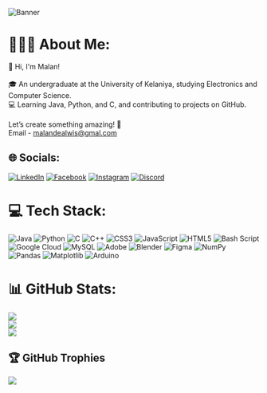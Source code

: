 ![Banner](https://res.cloudinary.com/djkgusueb/image/upload/v1736665843/banner/githubbanner2.png)

# 👨🏻‍💻 About Me:
👋 Hi, I'm Malan!<br><br>🎓 An undergraduate at the University of Kelaniya, studying Electronics and Computer Science.<br>💻 Learning Java, Python, and C, and contributing to projects on GitHub.<br><br>Let’s create something amazing! 🚀<br>Email - malandealwis@gmal.com


## 🌐 Socials:
[![LinkedIn](https://img.shields.io/badge/LinkedIn-%230077B5.svg?logo=linkedin&logoColor=white)](https://linkedin.com/in/mdealwis) [![Facebook](https://img.shields.io/badge/Facebook-%231877F2.svg?logo=Facebook&logoColor=white)](https://facebook.com/malan.D.alwis) [![Instagram](https://img.shields.io/badge/Instagram-%23E4405F.svg?logo=Instagram&logoColor=white)](https://instagram.com/__malan.__) [![Discord](https://img.shields.io/badge/Discord-%237289DA.svg?logo=discord&logoColor=white)](https://discord.gg/blackbossx) 

# 💻 Tech Stack:
![Java](https://img.shields.io/badge/java-%23ED8B00.svg?style=for-the-badge&logo=openjdk&logoColor=white)  ![Python](https://img.shields.io/badge/python-3670A0?style=for-the-badge&logo=python&logoColor=ffdd54) ![C](https://img.shields.io/badge/c-%2300599C.svg?style=for-the-badge&logo=c&logoColor=white) ![C++](https://img.shields.io/badge/c++-%2300599C.svg?style=for-the-badge&logo=c%2B%2B&logoColor=white) ![CSS3](https://img.shields.io/badge/css3-%231572B6.svg?style=for-the-badge&logo=css3&logoColor=white) ![JavaScript](https://img.shields.io/badge/javascript-%23323330.svg?style=for-the-badge&logo=javascript&logoColor=%23F7DF1E) ![HTML5](https://img.shields.io/badge/html5-%23E34F26.svg?style=for-the-badge&logo=html5&logoColor=white) ![Bash Script](https://img.shields.io/badge/bash_script-%23121011.svg?style=for-the-badge&logo=gnu-bash&logoColor=white)  ![Google Cloud](https://img.shields.io/badge/GoogleCloud-%234285F4.svg?style=for-the-badge&logo=google-cloud&logoColor=white) ![MySQL](https://img.shields.io/badge/mysql-4479A1.svg?style=for-the-badge&logo=mysql&logoColor=white) ![Adobe](https://img.shields.io/badge/adobe-%23FF0000.svg?style=for-the-badge&logo=adobe&logoColor=white) ![Blender](https://img.shields.io/badge/blender-%23F5792A.svg?style=for-the-badge&logo=blender&logoColor=white) ![Figma](https://img.shields.io/badge/figma-%23F24E1E.svg?style=for-the-badge&logo=figma&logoColor=white) ![NumPy](https://img.shields.io/badge/numpy-%23013243.svg?style=for-the-badge&logo=numpy&logoColor=white) ![Pandas](https://img.shields.io/badge/pandas-%23150458.svg?style=for-the-badge&logo=pandas&logoColor=white) ![Matplotlib](https://img.shields.io/badge/Matplotlib-%23ffffff.svg?style=for-the-badge&logo=Matplotlib&logoColor=black) ![Arduino](https://img.shields.io/badge/-Arduino-00979D?style=for-the-badge&logo=Arduino&logoColor=white)
# 📊 GitHub Stats:
![](https://github-readme-stats.vercel.app/api?username=BlackBossX&theme=tokyonight&hide_border=false&include_all_commits=true&count_private=true)<br/>
![](https://github-readme-streak-stats.herokuapp.com/?user=BlackBossX&theme=tokyonight&hide_border=false)<br/>
![](https://github-readme-stats.vercel.app/api/top-langs/?username=BlackBossX&theme=tokyonight&hide_border=false&include_all_commits=true&count_private=true&layout=compact)

## 🏆 GitHub Trophies
![](https://github-profile-trophy.vercel.app/?username=BlackBossX&theme=radical&no-frame=false&no-bg=false&margin-w=4)
